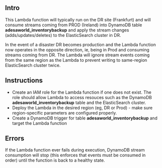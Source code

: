 
## Intro

This Lambda function will typically run on the DR site (Frankfurt) and will consume streams coming from PROD (Ireland) into DynamoDB table __adesaworld_inventorybackup__ and apply the stream changes (adds/updates/deletes) to the ElasticSearch cluster in DR. 

In the event of a disaster DR becomes production and the Lambda function now operates in the opposite direction, ie, being in Prod and consuming streams coming from DR. The Lambda will ignore stream events coming from the same region as the Lambda to prevent writing to same-region ElasticSearch cluster twice.

## Instructions

* Create an IAM role for the Lambda function if one does not exist. The role should allow Lambda to access resouces such as the DynamoDB __adesaworld_inventorybackup__ table and the ElasticSearch cluster.
* Deploy the Lambda in the desired region (eg, DR or Prod) - make sure region-specific parameters are configured properly.
* Create a DynamoDB trigger for table __adesaworld_inventorybackup__ and target the Lambda function

## Errors

If the Lambda function ever fails during execution, DynamoDB stream consumption will stop (this enforces that events must be consumed in order) until the function is back to a healthy state.

